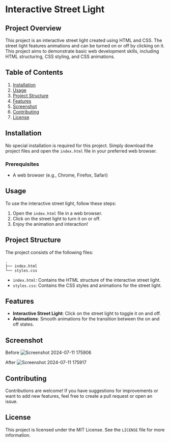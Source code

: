 # Interactive Street Light

## Project Overview

This project is an interactive street light created using HTML and CSS. The street light features animations and can be turned on or off by clicking on it. This project aims to demonstrate basic web development skills, including HTML structuring, CSS styling, and CSS animations.

## Table of Contents

1. [Installation](#installation)
2. [Usage](#usage)
3. [Project Structure](#project-structure)
4. [Features](#features)
5. [Screenshot](#screenshot)
6. [Contributing](#contributing)
7. [License](#license)

## Installation

No special installation is required for this project. Simply download the project files and open the `index.html` file in your preferred web browser.

### Prerequisites

- A web browser (e.g., Chrome, Firefox, Safari)

## Usage

To use the interactive street light, follow these steps:

1. Open the `index.html` file in a web browser.
2. Click on the street light to turn it on or off.
3. Enjoy the animation and interaction!

## Project Structure

The project consists of the following files:

```
.
├── index.html
└── styles.css
```

- `index.html`: Contains the HTML structure of the interactive street light.
- `styles.css`: Contains the CSS styles and animations for the street light.

## Features

- **Interactive Street Light**: Click on the street light to toggle it on and off.
- **Animations**: Smooth animations for the transition between the on and off states.

## Screenshot
Before
![Screenshot 2024-07-11 175906](https://github.com/harivarshney/interactive-street-lamp/assets/152633609/d584df04-f67f-4cac-ab36-01e6b4b2cd56)

After
![Screenshot 2024-07-11 175917](https://github.com/harivarshney/interactive-street-lamp/assets/152633609/0c5b596c-6185-44d6-8980-bd1067ba6efe)

## Contributing

Contributions are welcome! If you have suggestions for improvements or want to add new features, feel free to create a pull request or open an issue.

## License

This project is licensed under the MIT License. See the `LICENSE` file for more information.
